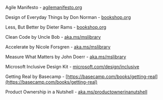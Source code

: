 Agile Manifesto - [agilemanifesto.org](https://agilemanifesto.org)

Design of Everyday Things by Don Norman - [bookshop.org](https://bookshop.org/books/the-design-of-everyday-things-9780465050659/9780465050659)

Less, But Better by Dieter Rams - [bookshop.org](https://bookshop.org/books/weniger-aber-besser-less-but-better/9783899555257)

Clean Code by Uncle Bob - [aka.ms/mslibrary](https://go.oreilly.com/Microsoft-Prod/library/view/-/9780136083238/)

Accelerate by Nicole Forsgren - [aka.ms/mslibrary](https://go.oreilly.com/Microsoft-Prod/library/view/-/9781457191435/)

Measure What Matters by John Doerr - [aka.ms/mslibrary](http://link.overdrive.com/?websiteID=39&titleID=3706256)

Microsoft Inclusive Design Kit - [microsoft.com/design/inclusive](https://microsoft.com/design/inclusive)

Getting Real by Basecamp - [https://basecamp.com/books/getting-real](https://basecamp.com/books/getting-real)

Product Ownership in a Nutshell - [aka.ms/productownerinanutshell](https://aka.ms/productownerinanutshell)

